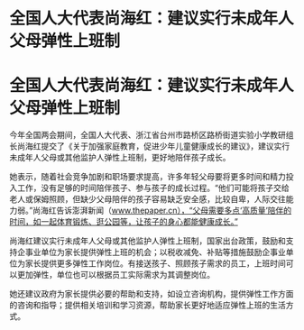 # 全国人大代表尚海红：建议实行未成年人父母弹性上班制

# 全国人大代表尚海红：建议实行未成年人父母弹性上班制

今年全国两会期间，全国人大代表、浙江省台州市路桥区路桥街道实验小学教研组长尚海红提交了《关于加强家庭教育，促进少年儿童健康成长的建议》，建议实行未成年人父母或其他监护人弹性上班制，更好地陪伴孩子成长。

她表示，随着社会竞争加剧和职场要求提高，许多年轻父母要将更多时间和精力投入工作，没有足够的时间陪伴孩子、参与孩子的成长过程。“他们可能将孩子交给老人或保姆照顾，但缺少父母陪伴的孩子容易缺乏安全感，比较自卑，人际交往能力弱。”尚海红告诉澎湃新闻（www.thepaper.cn），“父母需要多点‘高质量’陪伴的时间，如一起体育锻炼、逛公园等，让孩子的身心都能健康成长。”

尚海红建议实行未成年人父母或其他监护人弹性上班制，国家出台政策，鼓励和支持企事业单位为家长提供弹性上班的机会；以税收减免、补贴等措施鼓励企事业单位为家长提供更多弹性工作岗位。有接送孩子、照顾孩子需求的员工，上班时间可以更加弹性，单位也可以根据员工实际需求为其调整岗位。

她还建议政府为家长提供必要的帮助和支持，如设立咨询机构，提供弹性工作方面的咨询和指导；提供相关培训和学习资源，帮助家长更好地适应弹性上班的生活方式。

